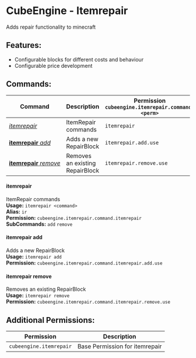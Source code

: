 # CubeEngine - Itemrepair
Adds repair functionality to minecraft

## Features:
 - Configurable blocks for different costs and behaviour
 - Configurable price development

## Commands:

| Command | Description | Permission<br>`cubeengine.itemrepair.command.<perm>` |
| --- | --- | --- |
| [*itemrepair*](#itemrepair) | ItemRepair commands | `itemrepair` |
| [**itemrepair**&nbsp;*add*](#itemrepair&nbsp;add) | Adds a new RepairBlock | `itemrepair.add.use` |
| [**itemrepair**&nbsp;*remove*](#itemrepair&nbsp;remove) | Removes an existing RepairBlock | `itemrepair.remove.use` |

#### itemrepair  
ItemRepair commands  
**Usage:** `itemrepair <command>`  
**Alias:** `ir`  
**Permission:** `cubeengine.itemrepair.command.itemrepair`  
**SubCommands:** `add` `remove`  

#### itemrepair&nbsp;add  
Adds a new RepairBlock  
**Usage:** `itemrepair add `  
**Permission:** `cubeengine.itemrepair.command.itemrepair.add.use`  
  

#### itemrepair&nbsp;remove  
Removes an existing RepairBlock  
**Usage:** `itemrepair remove `  
**Permission:** `cubeengine.itemrepair.command.itemrepair.remove.use`  
  

## Additional Permissions:

| Permission | Description |
| --- | --- |
| `cubeengine.itemrepair` | Base Permission for itemrepair |